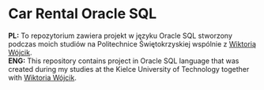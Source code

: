 # Car Rental Oracle SQL
<b>PL:</b> To repozytorium zawiera projekt w języku Oracle SQL stworzony podczas moich studiów na Politechnice Świętokrzyskiej wspólnie z <a href="https://github.com/Kulencjusz">Wiktorią Wójcik</a>.<br/> 
<b>ENG:</b> This repository contains project in Oracle SQL language that was created during my studies at the Kielce University of Technology together with <a href="https://github.com/Kulencjusz">Wiktoria Wójcik</a>.<br/>
